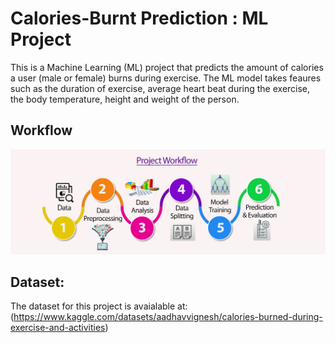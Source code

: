 
# Calories-Burnt Prediction : ML Project
This is a Machine Learning (ML) project that predicts the amount of calories a user (male or female) burns during exercise. The ML model takes feaures such as the duration of exercise, average heart beat during the exercise, the body temperature, height and weight of the person.


## Workflow

![Workflow](https://github.com/Brafamous/Machine-Learning_Regression/blob/main/Machine-Learning-Project.jpg)


## Dataset:
The dataset for this project is avaialable at: (https://www.kaggle.com/datasets/aadhavvignesh/calories-burned-during-exercise-and-activities)
